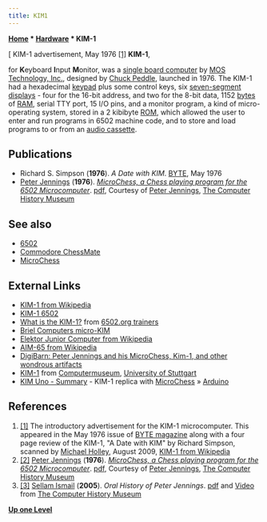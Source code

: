 ```yaml
---
title: KIM1
---
```

**[Home](Home "Home") \* [Hardware](Hardware "Hardware") \* KIM-1**



[ KIM-1 advertisement, May 1976 <a id="cite-note-1" href="#cite-ref-1">[1]</a>
**KIM-1**,  

for **K**eyboard **I**nput **M**onitor, was a [single board computer](https://en.wikipedia.org/wiki/Single-board_computer) by [MOS Technology, Inc.](https://en.wikipedia.org/wiki/MOS_Technology), designed by [Chuck Peddle](https://en.wikipedia.org/wiki/Chuck_Peddle), launched in 1976. The KIM-1 had a hexadecimal [keypad](https://en.wikipedia.org/wiki/Keypad) plus some control keys, six [seven-segment displays](https://en.wikipedia.org/wiki/Seven-segment_display) - four for the 16-bit address, and two for the 8-bit data, 1152 [bytes](Byte "Byte") of [RAM](Memory#RAM "Memory"), serial TTY port, 15 I/O pins, and a monitor program, a kind of micro-operating system, stored in a 2 kibibyte [ROM](Memory#ROM "Memory"), which allowed the user to enter and run programs in 6502 machine code, and to store and load programs to or from an [audio cassette](https://en.wikipedia.org/wiki/Audio_cassette). 



## Publications


* Richard S. Simpson (**1976**). *A Date with KIM*. [BYTE](Byte_Magazine "Byte Magazine"), May 1976
* [Peter Jennings](Peter_Jennings "Peter Jennings") (**1976**). *[MicroChess, a Chess playing program for the 6502 Microcomputer](http://www.computerhistory.org/chess/full_record.php?iid=doc-431614f6d8478)*. [pdf](http://archive.computerhistory.org/projects/chess/related_materials/text/4-1.MicroChess_%20Manual_for_6502.Micro-Ware/MicroChessManual.PETER_JENNINGS.062303071.sm.pdf), Courtesy of [Peter Jennings](Peter_Jennings "Peter Jennings"), [The Computer History Museum](The_Computer_History_Museum "The Computer History Museum")


## See also


* [6502](6502 "6502")
* [Commodore ChessMate](Commodore_ChessMate "Commodore ChessMate")
* [MicroChess](MicroChess "MicroChess")


## External Links


* [KIM-1 from Wikipedia](https://en.wikipedia.org/wiki/KIM-1)
* [KIM-1 6502](http://users.telenet.be/kim1-6502/)
* [What is the KIM-1?](http://6502.org/trainers/buildkim/kim.htm) from [6502.org trainers](http://6502.org/trainers/)
* [Briel Computers micro-KIM](http://www.brielcomputers.com/micro-KIM.html)
* [Elektor Junior Computer from Wikipedia](https://en.wikipedia.org/wiki/Elektor_Junior_Computer)
* [AIM-65 from Wikipedia](https://en.wikipedia.org/wiki/AIM-65)
* [DigiBarn: Peter Jennings and his MicroChess, Kim-1, and other wondrous artifacts](http://www.digibarn.com/collections/systems/kim-1/peter-jennings/page_01.htm)
* [KIM-1](http://computermuseum.informatik.uni-stuttgart.de/dev_en/kim_1/kim_1.html) from [Computermuseum](http://computermuseum.informatik.uni-stuttgart.de/cm002_en.html), [University of Stuttgart](https://en.wikipedia.org/wiki/University_of_Stuttgart)
* [KIM Uno - Summary](http://obsolescence.wix.com/obsolescence#!kim-uno-summary/chcm) - KIM-1 replica with [MicroChess](MicroChess "MicroChess") » [Arduino](Arduino "Arduino")


## References


1. <a id="cite-ref-1" href="#cite-note-1">[1]</a> The introductory advertisement for the KIM-1 microcomputer. This appeared in the May 1976 issue of [BYTE magazine](Byte_Magazine "Byte Magazine") along with a four page review of the KIM-1, "A Date with KIM" by Richard Simpson, scanned by [Michael Holley](http://commons.wikimedia.org/wiki/User:Swtpc6800), August 2009, [KIM-1 from Wikipedia](https://en.wikipedia.org/wiki/KIM-1)
2. <a id="cite-ref-2" href="#cite-note-2">[2]</a> [Peter Jennings](Peter_Jennings "Peter Jennings") (**1976**). *[MicroChess, a Chess playing program for the 6502 Microcomputer](http://www.computerhistory.org/chess/full_record.php?iid=doc-431614f6d8478)*. [pdf](http://archive.computerhistory.org/projects/chess/related_materials/text/4-1.MicroChess_%20Manual_for_6502.Micro-Ware/MicroChessManual.PETER_JENNINGS.062303071.sm.pdf), Courtesy of [Peter Jennings](Peter_Jennings "Peter Jennings"), [The Computer History Museum](The_Computer_History_Museum "The Computer History Museum")
3. <a id="cite-ref-3" href="#cite-note-3">[3]</a> [Sellam Ismail](http://www.sellam.com/) (**2005**). *Oral History of Peter Jennings*. [pdf](http://archive.computerhistory.org/projects/chess/related_materials/oral-history/jennings.oral_history.2005.102630656/jennings.oral_history_transcrit.2005.102630656.pdf) and [Video](http://www.computerhistory.org/chess/related_materials/oral-history/jennings.oral_history.2005.102630656/index.php?iid=orl-4334404555680) from [The Computer History Museum](The_Computer_History_Museum "The Computer History Museum")

**[Up one Level](Hardware "Hardware")**







 
